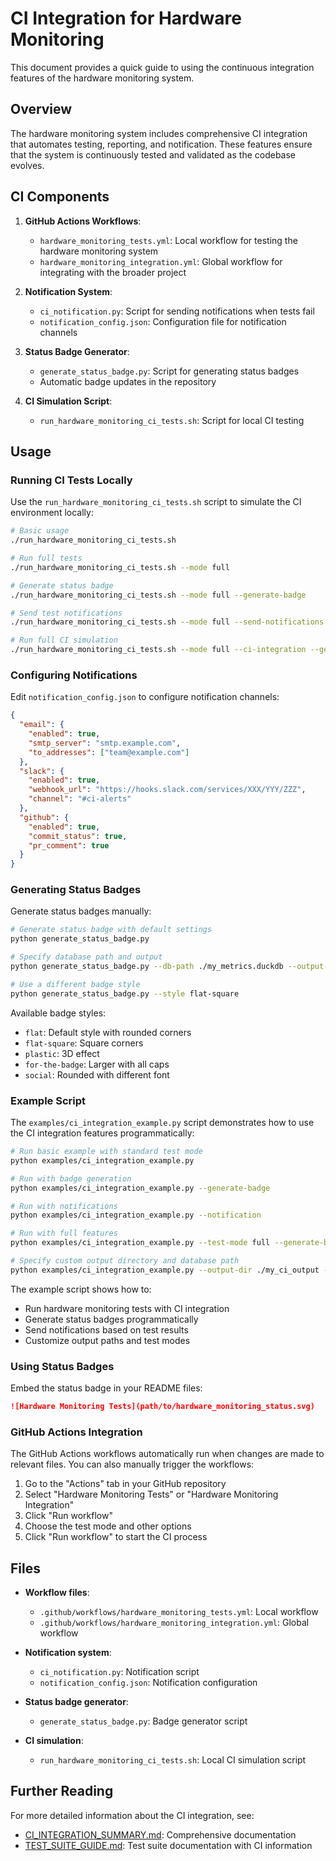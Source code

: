 # CI Integration for Hardware Monitoring

This document provides a quick guide to using the continuous integration features of the hardware monitoring system.

## Overview

The hardware monitoring system includes comprehensive CI integration that automates testing, reporting, and notification. These features ensure that the system is continuously tested and validated as the codebase evolves.

## CI Components

1. **GitHub Actions Workflows**:
   - `hardware_monitoring_tests.yml`: Local workflow for testing the hardware monitoring system
   - `hardware_monitoring_integration.yml`: Global workflow for integrating with the broader project

2. **Notification System**:
   - `ci_notification.py`: Script for sending notifications when tests fail
   - `notification_config.json`: Configuration file for notification channels

3. **Status Badge Generator**:
   - `generate_status_badge.py`: Script for generating status badges
   - Automatic badge updates in the repository

4. **CI Simulation Script**:
   - `run_hardware_monitoring_ci_tests.sh`: Script for local CI testing

## Usage

### Running CI Tests Locally

Use the `run_hardware_monitoring_ci_tests.sh` script to simulate the CI environment locally:

```bash
# Basic usage
./run_hardware_monitoring_ci_tests.sh

# Run full tests
./run_hardware_monitoring_ci_tests.sh --mode full

# Generate status badge
./run_hardware_monitoring_ci_tests.sh --mode full --generate-badge

# Send test notifications
./run_hardware_monitoring_ci_tests.sh --mode full --send-notifications

# Run full CI simulation
./run_hardware_monitoring_ci_tests.sh --mode full --ci-integration --generate-badge --send-notifications
```

### Configuring Notifications

Edit `notification_config.json` to configure notification channels:

```json
{
  "email": {
    "enabled": true,
    "smtp_server": "smtp.example.com",
    "to_addresses": ["team@example.com"]
  },
  "slack": {
    "enabled": true,
    "webhook_url": "https://hooks.slack.com/services/XXX/YYY/ZZZ",
    "channel": "#ci-alerts"
  },
  "github": {
    "enabled": true,
    "commit_status": true,
    "pr_comment": true
  }
}
```

### Generating Status Badges

Generate status badges manually:

```bash
# Generate status badge with default settings
python generate_status_badge.py

# Specify database path and output
python generate_status_badge.py --db-path ./my_metrics.duckdb --output-path ./my_badge.svg

# Use a different badge style
python generate_status_badge.py --style flat-square
```

Available badge styles:
- `flat`: Default style with rounded corners
- `flat-square`: Square corners
- `plastic`: 3D effect
- `for-the-badge`: Larger with all caps
- `social`: Rounded with different font

### Example Script

The `examples/ci_integration_example.py` script demonstrates how to use the CI integration features programmatically:

```bash
# Run basic example with standard test mode
python examples/ci_integration_example.py

# Run with badge generation
python examples/ci_integration_example.py --generate-badge

# Run with notifications
python examples/ci_integration_example.py --notification

# Run with full features
python examples/ci_integration_example.py --test-mode full --generate-badge --notification --ci-integration

# Specify custom output directory and database path
python examples/ci_integration_example.py --output-dir ./my_ci_output --db-path ./my_metrics.duckdb
```

The example script shows how to:
- Run hardware monitoring tests with CI integration
- Generate status badges programmatically
- Send notifications based on test results
- Customize output paths and test modes

### Using Status Badges

Embed the status badge in your README files:

```markdown
![Hardware Monitoring Tests](path/to/hardware_monitoring_status.svg)
```

### GitHub Actions Integration

The GitHub Actions workflows automatically run when changes are made to relevant files. You can also manually trigger the workflows:

1. Go to the "Actions" tab in your GitHub repository
2. Select "Hardware Monitoring Tests" or "Hardware Monitoring Integration"
3. Click "Run workflow"
4. Choose the test mode and other options
5. Click "Run workflow" to start the CI process

## Files

- **Workflow files**:
  - `.github/workflows/hardware_monitoring_tests.yml`: Local workflow
  - `.github/workflows/hardware_monitoring_integration.yml`: Global workflow

- **Notification system**:
  - `ci_notification.py`: Notification script
  - `notification_config.json`: Notification configuration

- **Status badge generator**:
  - `generate_status_badge.py`: Badge generator script

- **CI simulation**:
  - `run_hardware_monitoring_ci_tests.sh`: Local CI simulation script

## Further Reading

For more detailed information about the CI integration, see:

- [CI_INTEGRATION_SUMMARY.md](CI_INTEGRATION_SUMMARY.md): Comprehensive documentation
- [TEST_SUITE_GUIDE.md](TEST_SUITE_GUIDE.md): Test suite documentation with CI information